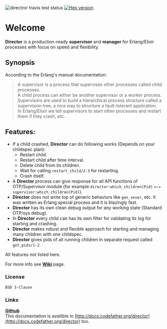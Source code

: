 ![directror travis test status](https://travis-ci.org/Pouriya-Jahanbakhsh/director.png?branch=master) [![Hex version](https://img.shields.io/hexpm/v/director.svg "Hex version")](https://hex.pm/packages/director)


# Welcome
**Director** is a production-ready **supervisor** and **manager** for Erlang/Elixir processes with focus on speed and flexibility.

## Synopsis
According to the Erlang's manual documentation:  
>A supervisor is a process that supervises other processes called child processes.  
>A child process can either be another supervisor or a worker process.  
>Supervisors are used to build a hierarchical process structure called a supervision tree, a nice way to structure a fault-tolerant application.  
>In Erlang/Elixir we tell supervisors to start other processes and restart them if they crash, etc.


## Features:  
* If a child crashed, **Director** can do following works (Depends on your childspec plan):
    * Restart child.
    * Restart child after time interval.
    * Delete child from its children.
    * Wait for calling `restart_child/2-3` for restarting.
    * Crash itself.
* A **Director** process can give response for all API functions of OTP/Supervisor module (for example `director:which_children(Pid)` `=:=` `supervisor:which_children(Pid)`).
* **Director** does not write top of generic behaviors like `gen_sever`, etc. It was written as Erlang special process and it is blazingly fast.
* **Director** has its own clean debug output for any working state (Standard OTP/sys debug).
* In **Director** every child can has its own filter for validating its log for starting and crashing.
* **Director** makes robust and flexible approach for starting and managing many children with one childspec.
* **Director** gives pids of all running children in separate request called `get_pids/1-2`.

All features not listed here.

For more info see [**Wiki**](https://github.com/Pouriya-Jahanbakhsh/director/wiki) page.

### License
`BSD 3-Clause`

### Links
[**Github**](https://github.com/Pouriya-Jahanbakhsh/director)  
This documentation is availible in [http://docs.codefather.org/director](http://docs.codefather.org/director) too.
